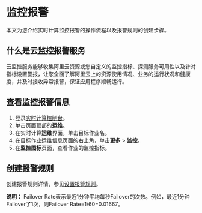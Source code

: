 # 监控报警

本文为您介绍实时计算监控报警的操作流程以及报警规则的创建步骤。

## 什么是云监控报警服务

云监控服务能够收集阿里云资源或您自定义的监控指标、探测服务可用性以及针对指标设置警报，让您全面了解阿里云上的资源使用情况、业务的运行状况和健康度，并及时接收异常报警，保证应用程序顺畅运行。

## 查看监控报警信息

1.  登录[实时计算控制台](https://stream.console.aliyun.com)。
2.  单击页面顶部的**运维**。
3.  在实时计算**运维**界面，单击目标作业名。
4.  在目标作业运维信息页面的右上角，单击**更多** \> **监控**。
5.  在**监控图标**页面，查看作业的监控指标。

## 创建报警规则

创建报警规则详情，参见[设置报警规则](/cn.zh-CN/.md)。

**说明：** Failover Rate表示最近1分钟平均每秒Failover的次数。例如，最近1分钟Failover了1次，则Failover Rate=1/60=0.01667。

